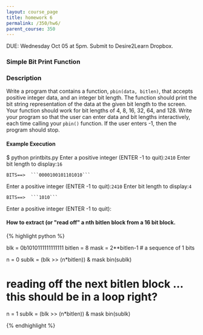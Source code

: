 ```yaml
---
layout: course_page
title: homework 6
permalink: /350/hw6/
parent_course: 350
---
```


DUE: Wednesday Oct 05 at 5pm. Submit to Desire2Learn Dropbox. 

### Simple Bit Print Function

### Description
Write a program that contains a function, ```pbin(data, bitlen)```,  that accepts positive integer data, and an integer bit length. The function should print the bit string representation of the data at the given bit length to the screen. Your function should work for bit lengths of 4, 8, 16, 32, 64, and 128. Write your program so that the user can enter data and bit lengths interactively, each time calling your  ```pbin()``` function. If the user enters -1, then the program should stop.

#### Example Execution

$ python printbits.py 
Enter a positive integer (ENTER -1 to quit):```2410```
Enter bit length to display:```16```

	BITS==>  ```0000100101101010```


Enter a positive integer (ENTER -1 to quit):```2410```
Enter bit length to display:```4```

	BITS==>  ```1010```


Enter a positive integer (ENTER -1 to quit):


#### How to extract (or "read off" a nth bitlen block from a 16 bit block. 
{% highlight python %}

blk = 0b1010111111111111
bitlen = 8
mask = 2**bitlen-1  # a sequence of 1 bits

n = 0
sublk = (blk >> (n*bitlen)) & mask
bin(sublk)

# reading off the next bitlen block ... this should be in a loop right?
n = 1
sublk = (blk >> (n*bitlen)) & mask
bin(sublk)

{% endhighlight %}
